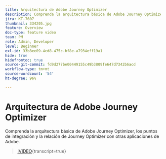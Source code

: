 ```yaml
---
title: Arquitectura de Adobe Journey Optimizer
description: Comprenda la arquitectura básica de Adobe Journey Optimizer, los puntos de integración y la relación de Journey Optimizer con otras aplicaciones de Adobe.
jira: KT-7607
thumbnail: 334205.jpg
feature: Overview
doc-type: feature video
team: PM
role: Admin, Developer
level: Beginner
exl-id: 33b8ee09-4cd8-475c-bf8e-a7934eff19a1
hide: true
hidefromtoc: true
source-git-commit: fd9d277be00449155c49b3809fe647d7342b6acd
workflow-type: tm+mt
source-wordcount: '54'
ht-degree: 96%

---
```


# Arquitectura de Adobe Journey Optimizer

Comprenda la arquitectura básica de Adobe Journey Optimizer, los puntos de integración y la relación de Journey Optimizer con otras aplicaciones de Adobe.

>[!VIDEO](https://video.tv.adobe.com/v/334205?quality=12&learn=on){transcript=true}
